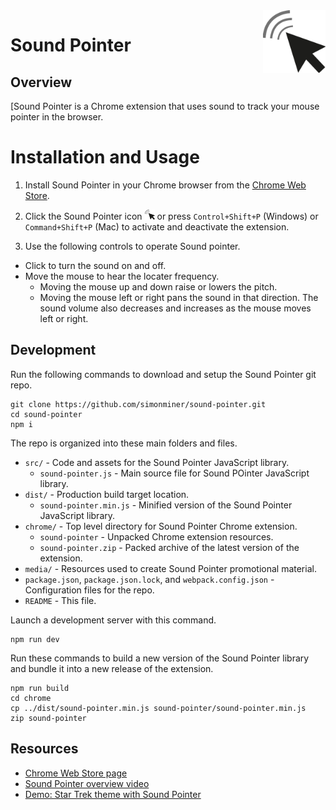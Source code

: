 <img src="src/assets/sound-pointer.png" alt="Sound Pointer Logo" style="float:right;width:100px" />

# Sound Pointer

## Overview

[Sound Pointer is a Chrome extension that uses sound to track your mouse pointer in the browser.

# Installation and Usage

1. Install Sound Pointer in your Chrome browser from the [Chrome Web Store](https://chrome.google.com/webstore/detail/sound-pointer/ainiiiclibekafehinjoffjppjibgock?hl=en).
2. Click the Sound Pointer icon <img src="src/assets/sound-pointer.png" alt="" width="16" /> or press `Control+Shift+P` (Windows) or `Command+Shift+P` (Mac) to activate and deactivate the extension.

3. Use the following controls to operate Sound pointer.

* Click to turn the sound on and off.
* Move the mouse to hear the locater frequency.
  * Moving the mouse up and down raise or lowers the pitch.
  * Moving the mouse left or right pans the sound in that direction. The sound volume also decreases and increases as the mouse moves left or right.

## Development

Run the following commands to download and setup the Sound Pointer git repo.
```
git clone https://github.com/simonminer/sound-pointer.git
cd sound-pointer
npm i
```
The repo is organized into these main folders and files.

* `src/` - Code and assets for the Sound Pointer JavaScript library.
  * `sound-pointer.js` - Main source file for Sound POinter JavaScript library.
* `dist/` - Production build target location.
  * `sound-pointer.min.js` - Minified version of the Sound Pointer JavaScript library.
* `chrome/` - Top level directory for Sound Pointer Chrome extension.
  * `sound-pointer` - Unpacked Chrome extension resources.
  * `sound-pointer.zip` - Packed archive of the latest version of the extension.
* `media/` - Resources used to create Sound Pointer promotional material.
* `package.json`, `package.json.lock`, and `webpack.config.json` - Configuration files for the repo.
* `README` - This file.

Launch a development server with this command.
```
npm run dev
```
Run these commands to build a new version of the Sound Pointer library and bundle it into a new release of the extension.
```
npm run build
cd chrome
cp ../dist/sound-pointer.min.js sound-pointer/sound-pointer.min.js
zip sound-pointer
```
## Resources

* [Chrome Web Store page](https://chrome.google.com/webstore/detail/sound-pointer/ainiiiclibekafehinjoffjppjibgock?hl=en)
* [Sound Pointer overview video](https://www.youtube.com/watch?v=5HRpedSaoek)
* [Demo: Star Trek theme with Sound Pointer](https://www.youtube.com/watch?v=FFAodr7xziI)